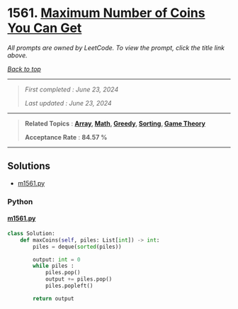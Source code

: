 # 1561. [Maximum Number of Coins You Can Get](<https://leetcode.com/problems/maximum-number-of-coins-you-can-get>)

*All prompts are owned by LeetCode. To view the prompt, click the title link above.*

*[Back to top](<../README.md>)*

------

> *First completed : June 23, 2024*
>
> *Last updated : June 23, 2024*

------

> **Related Topics** : **[Array](<by_topic/Array.md>), [Math](<by_topic/Math.md>), [Greedy](<by_topic/Greedy.md>), [Sorting](<by_topic/Sorting.md>), [Game Theory](<by_topic/Game Theory.md>)**
>
> **Acceptance Rate** : **84.57 %**

------

## Solutions

- [m1561.py](<../my-submissions/m1561.py>)
### Python
#### [m1561.py](<../my-submissions/m1561.py>)
```Python
class Solution:
    def maxCoins(self, piles: List[int]) -> int:
        piles = deque(sorted(piles))

        output: int = 0
        while piles :
            piles.pop()
            output += piles.pop()
            piles.popleft()

        return output
```

